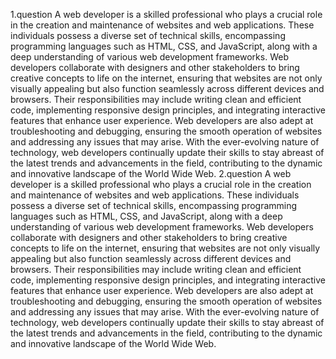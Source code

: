 1.question
A web developer is a skilled professional who plays a crucial role in the creation and maintenance of websites and web applications. These individuals possess a diverse set of technical skills, encompassing programming languages such as HTML, CSS, and JavaScript, along with a deep understanding of various web development frameworks. Web developers collaborate with designers and other stakeholders to bring creative concepts to life on the internet, ensuring that websites are not only visually appealing but also function seamlessly across different devices and browsers. Their responsibilities may include writing clean and efficient code, implementing responsive design principles, and integrating interactive features that enhance user experience. Web developers are also adept at troubleshooting and debugging, ensuring the smooth operation of websites and addressing any issues that may arise. With the ever-evolving nature of technology, web developers continually update their skills to stay abreast of the latest trends and advancements in the field, contributing to the dynamic and innovative landscape of the World Wide Web.
2.question
A web developer is a skilled professional who plays a crucial role in the creation and maintenance of websites and web applications. These individuals possess a diverse set of technical skills, encompassing programming languages such as HTML, CSS, and JavaScript, along with a deep understanding of various web development frameworks. Web developers collaborate with designers and other stakeholders to bring creative concepts to life on the internet, ensuring that websites are not only visually appealing but also function seamlessly across different devices and browsers. Their responsibilities may include writing clean and efficient code, implementing responsive design principles, and integrating interactive features that enhance user experience. Web developers are also adept at troubleshooting and debugging, ensuring the smooth operation of websites and addressing any issues that may arise. With the ever-evolving nature of technology, web developers continually update their skills to stay abreast of the latest trends and advancements in the field, contributing to the dynamic and innovative landscape of the World Wide Web.
